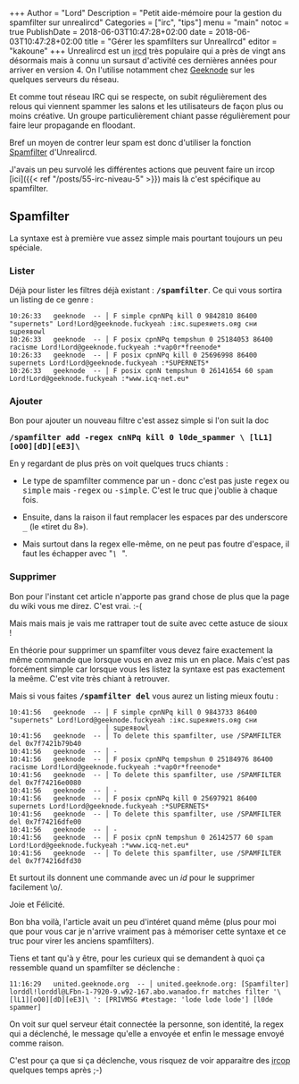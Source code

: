 +++
Author = "Lord"
Description = "Petit aide-mémoire pour la gestion du spamfilter sur unrealircd"
Categories = ["irc", "tips"]
menu = "main"
notoc = true
PublishDate = 2018-06-03T10:47:28+02:00
date = 2018-06-03T10:47:28+02:00
title = "Gérer les spamfilters sur UnrealIrcd"
editor = "kakoune"
+++
Unrealircd est un <abbr title="serveur IRC, c'est à dire un serveur de chat">ircd</abbr> très populaire qui a près de vingt ans désormais mais à connu un sursaut d'activité ces dernières années pour arriver en version 4.
On l'utilise notamment chez [Geeknode](http://geeknode.org/) sur les quelques serveurs du réseau.

Et comme tout réseau IRC qui se respecte, on subit régulièrement des relous qui viennent spammer les salons et les utilisateurs de façon plus ou moins créative.
Un groupe particulièrement chiant passe régulièrement pour faire leur propagande en floodant.

Bref un moyen de contrer leur spam est donc d'utiliser la fonction [Spamfilter](https://www.unrealircd.org/docs/Spamfilter) d'Unrealircd.

J'avais un peu survolé les différentes actions que peuvent faire un ircop [ici]({{< ref "/posts/55-irc-niveau-5" >}}) mais là c'est spécifique au spamfilter.

## Spamfilter
La syntaxe est à première vue assez simple mais pourtant toujours un peu spéciale.

### Lister
Déjà pour lister les filtres déjà existant : <samp>**/spamfilter**</samp>.
Ce qui vous sortira un listing de ce genre :

    10:26:33   geeknode  -- │ F simple cpnNPq kill 0 9842810 86400 "supernets" Lord!Lord@geeknode.fuckyeah :iяс.sцреяиетs.ояg сни sцреявоwl
    10:26:33   geeknode  -- │ F posix cpnNPq tempshun 0 25184053 86400 racisme Lord!Lord@geeknode.fuckyeah :*vap0r*freenode*
    10:26:33   geeknode  -- │ F posix cpnNPq kill 0 25696998 86400 supernets Lord!Lord@geeknode.fuckyeah :*SUPERNETS*
    10:26:33   geeknode  -- │ F posix cpnN tempshun 0 26141654 60 spam Lord!Lord@geeknode.fuckyeah :*www.icq-net.eu*
    
### Ajouter
Bon pour ajouter un nouveau filtre c'est assez simple si l'on suit la doc

**<samp>/spamfilter add -regex cnNPq kill 0 l0de_spammer \ [lL1][oO0][dD][eE3]\ </samp>**

En y regardant de plus près on voit quelques trucs chiants :

  - Le type de spamfilter commence par un *-* donc c'est pas juste <samp>regex</samp> ou <samp>simple</samp> mais <samp>-regex</samp> ou <samp>-simple</samp>.
C'est le truc que j'oublie à chaque fois.

  - Ensuite, dans la raison il faut remplacer les espaces par des underscore <samp>_</samp> (le «tiret du 8»).

  - Mais surtout dans la regex elle-même, on ne peut pas foutre d'espace, il faut les échapper avec "*<samp>\ </samp>*".

### Supprimer
Bon pour l'instant cet article n'apporte pas grand chose de plus que la page du wiki vous me direz.
C'est vrai. :-(

Mais mais mais je vais me rattraper tout de suite avec cette astuce de sioux !

En théorie pour supprimer un spamfilter vous devez faire exactement la même commande que lorsque vous en avez mis un en place.
Mais c'est pas forcément simple car lorsque vous les listez la syntaxe est pas exactement la meême.
C'est vite très chiant à retrouver.

Mais si vous faites **<samp>/spamfilter del</samp>** vous aurez un listing mieux foutu :

    10:41:56   geeknode  -- │ F simple cpnNPq kill 0 9843733 86400 "supernets" Lord!Lord@geeknode.fuckyeah :iяс.sцреяиетs.ояg сни
                            │ sцреявоwl
    10:41:56   geeknode  -- │ To delete this spamfilter, use /SPAMFILTER del 0x7f7421b79b40
    10:41:56   geeknode  -- │ -
    10:41:56   geeknode  -- │ F posix cpnNPq tempshun 0 25184976 86400 racisme Lord!Lord@geeknode.fuckyeah :*vap0r*freenode*
    10:41:56   geeknode  -- │ To delete this spamfilter, use /SPAMFILTER del 0x7f74216e0080
    10:41:56   geeknode  -- │ -
    10:41:56   geeknode  -- │ F posix cpnNPq kill 0 25697921 86400 supernets Lord!Lord@geeknode.fuckyeah :*SUPERNETS*
    10:41:56   geeknode  -- │ To delete this spamfilter, use /SPAMFILTER del 0x7f74216dfe00
    10:41:56   geeknode  -- │ -
    10:41:56   geeknode  -- │ F posix cpnN tempshun 0 26142577 60 spam Lord!Lord@geeknode.fuckyeah :*www.icq-net.eu*
    10:41:56   geeknode  -- │ To delete this spamfilter, use /SPAMFILTER del 0x7f74216dfd30

Et surtout ils donnent une commande avec un *id* pour le supprimer facilement \o/.

Joie et Félicité.

Bon bha voilà, l'article avait un peu d'intéret quand même (plus pour moi que pour vous car je n'arrive vraiment pas à mémoriser cette syntaxe et ce truc pour virer les anciens spamfilters).

Tiens et tant qu'à y être, pour les curieux qui se demandent à quoi ça ressemble quand un spamfilter se déclenche :

    11:16:29   united.geeknode.org  -- │ united.geeknode.org: [Spamfilter] lorddl!lorddl@LFbn-1-7920-9.w92-167.abo.wanadoo.fr matches filter '\ [lL1][oO0][dD][eE3]\ ': [PRIVMSG #testage: 'lode lode lode'] [l0de spammer]

On voit sur quel serveur était connectée la personne, son identité, la regex qui a déclenché, le message qu'elle a envoyée et enfin le message envoyé comme raison.

C'est pour ça que si ça déclenche, vous risquez de voir apparaitre des <abbr title="modérateurs sur IRC">ircop</abbr> quelques temps après ;-)
